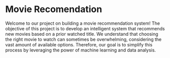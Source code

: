 # Movie Recomendation 

Welcome to our project on building a movie recommendation system! The objective of this project is to develop an intelligent system that recommends new movies based on a prior watched title. We understand that choosing the right movie to watch can sometimes be overwhelming, considering the vast amount of available options. Therefore, our goal is to simplify this process by leveraging the power of machine learning and data analysis.